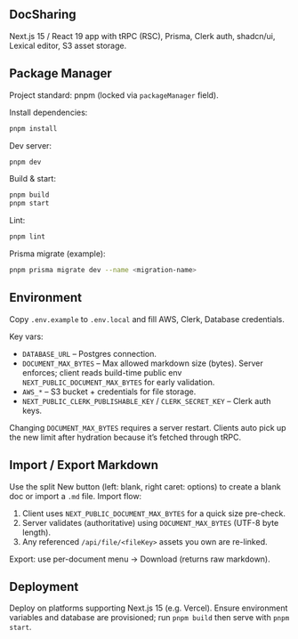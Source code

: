 ## DocSharing

Next.js 15 / React 19 app with tRPC (RSC), Prisma, Clerk auth, shadcn/ui, Lexical editor, S3 asset storage.

## Package Manager
Project standard: pnpm (locked via `packageManager` field).

Install dependencies:
```bash
pnpm install
```

Dev server:
```bash
pnpm dev
```

Build & start:
```bash
pnpm build
pnpm start
```

Lint:
```bash
pnpm lint
```

Prisma migrate (example):
```bash
pnpm prisma migrate dev --name <migration-name>
```

## Environment
Copy `.env.example` to `.env.local` and fill AWS, Clerk, Database credentials.

Key vars:
- `DATABASE_URL` – Postgres connection.
- `DOCUMENT_MAX_BYTES` – Max allowed markdown size (bytes). Server enforces; client reads build-time public env `NEXT_PUBLIC_DOCUMENT_MAX_BYTES` for early validation.
- `AWS_*` – S3 bucket + credentials for file storage.
- `NEXT_PUBLIC_CLERK_PUBLISHABLE_KEY` / `CLERK_SECRET_KEY` – Clerk auth keys.

Changing `DOCUMENT_MAX_BYTES` requires a server restart. Clients auto pick up the new limit after hydration because it’s fetched through tRPC.

## Import / Export Markdown
Use the split New button (left: blank, right caret: options) to create a blank doc or import a `.md` file. Import flow:
1. Client uses `NEXT_PUBLIC_DOCUMENT_MAX_BYTES` for a quick size pre-check.
2. Server validates (authoritative) using `DOCUMENT_MAX_BYTES` (UTF-8 byte length).
3. Any referenced `/api/file/<fileKey>` assets you own are re-linked.

Export: use per-document menu → Download (returns raw markdown).

## Deployment
Deploy on platforms supporting Next.js 15 (e.g. Vercel). Ensure environment variables and database are provisioned; run `pnpm build` then serve with `pnpm start`.
